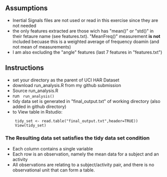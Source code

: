 
## Assumptions
* Inertial Signals files are not used or read in this exercise since they are not needed
* the only features extracted are those wich has "mean()" or "std()" in their fetaure name (see features.txt). "MeanFreq()" measurement **is not** included becuase this is a weighted average of frequency doamin (and not mean of measurements)
* I am also excluding the "angle" features (last 7 features in "features.txt")

## Instructions
* set your directory as the parent of UCI HAR Dataset
* download run_analysis.R from my github submission
* Source run_analysis.R
* run 
 ``` run_analysis()```
* tidy data set is generated in "final_output.txt" of working directory (also added in github directory)
* to View table in Rstudio:
  ```
   tidy_set <- read.table("final_output.txt",header=TRUE))
   View(tidy_set)
  ```  
  
### The Resulting data set satisfies the tidy data set condition
* Each column contains a single variable
* Each row is an observation, namely the mean data for a subject and an activity
* All observations are relating to a subject/activity pair, and there is no observational unit that can form a table.





